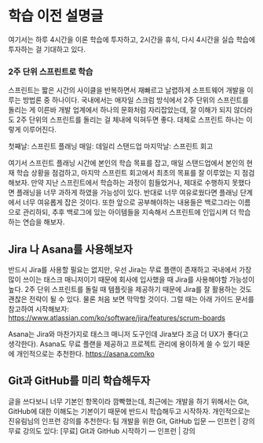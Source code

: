 # 학습 이전 설명글

여기서는 하루 4시간을 이론 학습에 투자하고, 2시간을 휴식, 다시 4시간을 실습 학습에 투자하는 걸 기대하고 있다.

### 2주 단위 스프린트로 학습

스프린트는 짧은 시간의 사이클을 반복하면서 재빠르고 날렵하게 소프트웨어 개발을 이루는 방법론 중 하나이다. 국내에서는 애자일 스크럼 방식에서 2주 단위의 스프린트를 돌리는 게 이른바 개발 업계에서 하나의 문화처럼 자리잡았는데, 잘 이해가 되지 않더라도 2주 단위의 스프린트를 돌리는 걸 체내에 익혀두면 좋다.
대체로 스프린트 하나는 이렇게 이루어진다.

첫째날: 스프린트 플래닝
매일: 데일리 스탠드업
마지막날: 스프린트 회고

여기서 스프린트 플래닝 시간에 본인의 학습 목표를 잡고, 매일 스탠드업에서 본인의 현재 학습 상황을 점검하고, 마지막 스프린트 회고에서 최초의 목표를 잘 이루었는 지 점검해보자. 만약 지난 스프린트에서 학습하는 과정이 힘들었거나, 제대로 수행하지 못했다면 플래닝을 너무 과하게 하였을 가능성이 있다. 반대로 너무 여유로웠다면 플래닝 단계에서 너무 여유롭게 잡은 것이다.
또한 앞으로 공부해야하는 내용들은 백로그라는 이름으로 관리하되, 추후 백로그에 있는 아이템들을 지속해서 스프린트에 인입시켜 더 학습하는 연습을 해보자.

## Jira 나 Asana를 사용해보자

반드시 Jira를 사용할 필요는 없지만, 우선 Jira는 무료 플랜이 존재하고 국내에서 가장 많이 쓰이는 태스크 매니저이기 때문에 회사에 입사했을 때 Jira를 사용해야할 가능성이 높다. 2주 단위 스프린트를 돌릴 때 템플릿을 제공하기 때문에 Jira를 잘 활용하는 것도 괜찮은 전략이 될 수 있다.
물론 처음 보면 막막할 것이다. 그럴 때는 아래 가이드 문서를 참고하여 시작해보자:
https://www.atlassian.com/ko/software/jira/features/scrum-boards

Asana는 Jira와 마찬가지로 태스크 매니저 도구인데 Jira보다 조금 더 UX가 좋다(고 생각한다). Asana도 무료 플랜을 제공하고 프로젝트 관리에 용이하게 쓸 수 있기 때문에 개인적으로는 추천한다.
https://asana.com/ko

## Git과 GitHub를 미리 학습해두자

글을 쓰다보니 너무 기본인 항목이라 깜빡했는데, 최근에는 개발을 하기 위해서는 Git, GitHub에 대한 이해도는 기본이기 때문에 반드시 학습해두고 시작하자. 개인적으로는 진유림님의 인프런 강의를 추천한다:
팀 개발을 위한 Git, GitHub 입문 — 인프런 | 강의
무료 강의도 있다:
[무료] Git과 GitHub 시작하기 — 인프런 | 강의